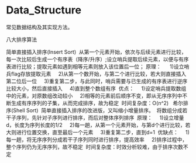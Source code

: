 # Data_Structure
常见数据结构及其实现方法。

八大排序算法

简单直接插入排序(Insert Sort)
  从第一个元素开始，依次与后续元素进行比较，每一次比较后生成一个有序表（降序/升序）;设立哨兵提取后续元素，以便与有序表进行比较；提取元素如遇到相等元素则放入该位置后一位；
  原理：
      1)设立哨兵flag存放提取元素
      2)从第一个数开始，与第二个进行比较，若大则直接插入第二位后一位
      3)重复第二步，与此同时，哨兵需要与已生成的有序表进行逆序比较大小，然后直接插入
      4)直到整个数组有序
  优点：
      1)设定哨兵提取数组中的元素，对原数组改动较小
      2)相等的元素前后顺序不变，即从无序序列中不断生成有序序列的子集，从而完成排序，故为稳定
  时间复杂度：O(n^2)
  
希尔排序(Shell Sort)
  简单直接插入排序的改进版，又叫缩小增量排序。
  将数组分成若干子序列，先针对子序列进行排序，而后对整体序列排序
  原理：
      1)设立增量d，长度为序列长度的1/2
      2)每一趟，从第一个元素开始，与第d个进行比较，若大则进行位置交换，直至最后一个元素
      3)重复第二步，直到d=1
  优缺点：
      1)每一趟，将无序序列分成若干子序列同时进行排序，提高效率
      2)排序过程中，整个序列仍为无序序列，故不稳定
  时间复杂度：时效分析较难，由于排序次数不定
  
  
